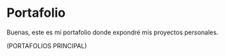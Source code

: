 # Portafolio
Buenas, este es mi portafolio donde expondré mis proyectos personales.

(PORTAFOLIOS PRINCIPAL)
